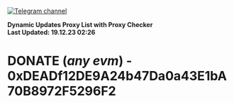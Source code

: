 [![Telegram channel](https://img.shields.io/endpoint?url=https://runkit.io/damiankrawczyk/telegram-badge/branches/master?url=https://t.me/n4z4v0d)](https://t.me/n4z4v0d) 

**Dynamic Updates Proxy List with Proxy Checker**  
**Last Updated: 19.12.23 02:26**

# DONATE (_any evm_) - 0xDEADf12DE9A24b47Da0a43E1bA70B8972F5296F2

